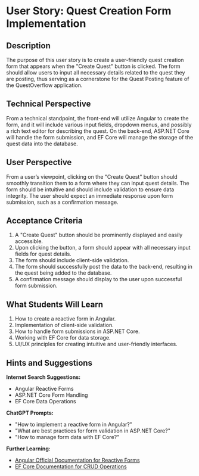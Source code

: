 # User Story: Quest Creation Form Implementation

## Description

The purpose of this user story is to create a user-friendly quest creation form that appears when the "Create Quest" button is clicked. The form should allow users to input all necessary details related to the quest they are posting, thus serving as a cornerstone for the Quest Posting feature of the QuestOverflow application.

## Technical Perspective

From a technical standpoint, the front-end will utilize Angular to create the form, and it will include various input fields, dropdown menus, and possibly a rich text editor for describing the quest. On the back-end, ASP.NET Core will handle the form submission, and EF Core will manage the storage of the quest data into the database.

## User Perspective

From a user’s viewpoint, clicking on the "Create Quest" button should smoothly transition them to a form where they can input quest details. The form should be intuitive and should include validation to ensure data integrity. The user should expect an immediate response upon form submission, such as a confirmation message.

## Acceptance Criteria

1. A "Create Quest" button should be prominently displayed and easily accessible.
2. Upon clicking the button, a form should appear with all necessary input fields for quest details.
3. The form should include client-side validation.
4. The form should successfully post the data to the back-end, resulting in the quest being added to the database.
5. A confirmation message should display to the user upon successful form submission.

## What Students Will Learn

1. How to create a reactive form in Angular.
2. Implementation of client-side validation.
3. How to handle form submissions in ASP.NET Core.
4. Working with EF Core for data storage.
5. UI/UX principles for creating intuitive and user-friendly interfaces.

## Hints and Suggestions

**Internet Search Suggestions:**

- Angular Reactive Forms
- ASP.NET Core Form Handling
- EF Core Data Operations

**ChatGPT Prompts:**

- "How to implement a reactive form in Angular?"
- "What are best practices for form validation in ASP.NET Core?"
- "How to manage form data with EF Core?"

**Further Learning:**

- [Angular Official Documentation for Reactive Forms](https://angular.io/guide/reactive-forms)
- [EF Core Documentation for CRUD Operations](https://docs.microsoft.com/en-us/ef/core/saving/)
